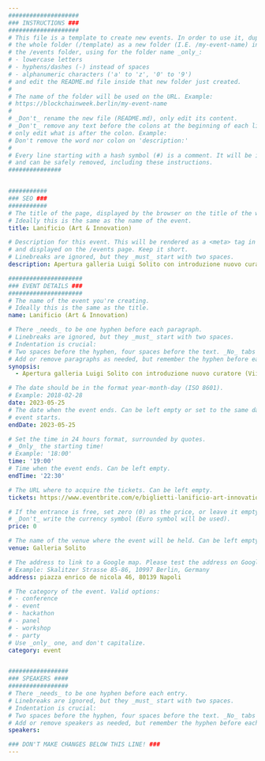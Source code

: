 ```yaml
---
####################
### INSTRUCTIONS ###
####################
# This file is a template to create new events. In order to use it, duplicate
# the whole folder (/template) as a new folder (I.E. /my-event-name) inside of
# the /events folder, using for the folder name _only_:
# - lowercase letters
# - hyphens/dashes (-) instead of spaces
# - alphanumeric characters ('a' to 'z', '0' to '9')
# and edit the README.md file inside that new folder just created.
#
# The name of the folder will be used on the URL. Example:
# https://blockchainweek.berlin/my-event-name
#
# _Don't_ rename the new file (README.md), only edit its content.
# _Don't_ remove any text before the colons at the beginning of each line,
# only edit what is after the colon. Example:
# Don't remove the word nor colon on 'description:'
#
# Every line starting with a hash symbol (#) is a comment. It will be ignored
# and can be safely removed, including these instructions.
###############


###########
### SEO ###
###########
# The title of the page, displayed by the browser on the title of the window.
# Ideally this is the same as the name of the event.
title: Lanificio (Art & Innovation)

# Description for this event. This will be rendered as a <meta> tag in the HTML,
# and displayed on the /events page. Keep it short.
# Linebreaks are ignored, but they _must_ start with two spaces.
description: Apertura galleria Luigi Solito con introduzione nuovo curatore (Viince Vanden Bogaard). Presentazione di innovation hub Lanificio Digitale e della loro piattaforma per la galleria Solito. Selezione musicale e aperitivo.

#####################
### EVENT DETAILS ###
#####################
# The name of the event you're creating.
# Ideally this is the same as the title.
name: Lanificio (Art & Innovation)

# There _needs_ to be one hyphen before each paragraph.
# Linebreaks are ignored, but they _must_ start with two spaces.
# Indentation is crucial:
# Two spaces before the hyphen, four spaces before the text. _No_ tabs allowed.
# Add or remove paragraphs as needed, but remember the hyphen before each entry.
synopsis:
  - Apertura galleria Luigi Solito con introduzione nuovo curatore (Viince Vanden Bogaard). Presentazione di innovation hub Lanificio Digitale e della loro piattaforma per la galleria Solito. Selezione musicale e aperitivo.

# The date should be in the format year-month-day (ISO 8601).
# Example: 2018-02-28
date: 2023-05-25
# The date when the event ends. Can be left empty or set to the same day the
# event starts.
endDate: 2023-05-25

# Set the time in 24 hours format, surrounded by quotes.
# _Only_ the starting time!
# Example: '18:00'
time: '19:00'
# Time when the event ends. Can be left empty.
endTime: '22:30'

# The URL where to acquire the tickets. Can be left empty.
tickets: https://www.eventbrite.com/e/biglietti-lanificio-art-innovation-616369065467

# If the entrance is free, set zero (0) as the price, or leave it empty.
# _Don't_ write the currency symbol (Euro symbol will be used).
price: 0

# The name of the venue where the event will be held. Can be left empty.
venue: Galleria Solito

# The address to link to a Google map. Please test the address on Google Maps.
# Example: Skalitzer Strasse 85-86, 10997 Berlin, Germany
address: piazza enrico de nicola 46, 80139 Napoli

# The category of the event. Valid options:
# - conference
# - event
# - hackathon
# - panel
# - workshop
# - party
# Use _only_ one, and don't capitalize.
category: event


#################
### SPEAKERS ####
#################
# There _needs_ to be one hyphen before each entry.
# Linebreaks are ignored, but they _must_ start with two spaces.
# Indentation is crucial:
# Two spaces before the hyphen, four spaces before the text. _No_ tabs allowed.
# Add or remove speakers as needed, but remember the hyphen before each entry.
speakers:

### DON'T MAKE CHANGES BELOW THIS LINE! ###
---
```


<!-- ### DON'T MAKE CHANGES BELOW THIS LINE! ### -->

<Event-Content/>
